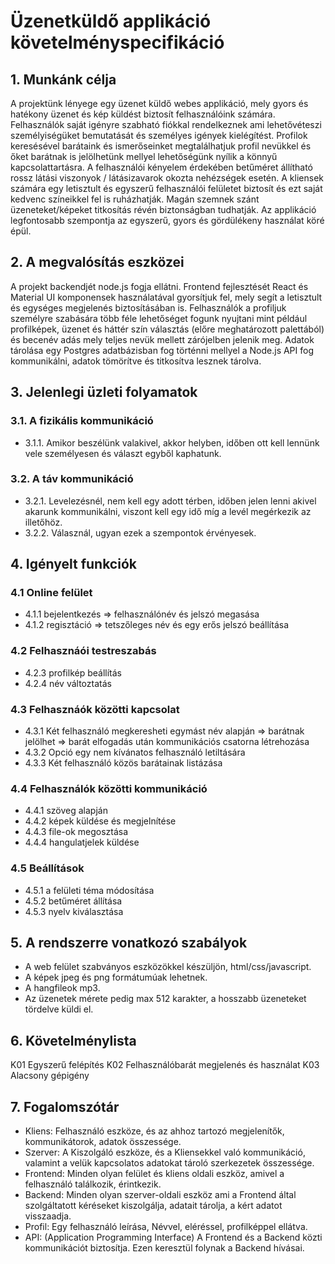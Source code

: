 # Üzenetküldő applikáció követelményspecifikáció

## 1. Munkánk célja
A projektünk lényege egy üzenet küldő webes applikáció, mely gyors és hatékony üzenet és kép küldést biztosít felhasználóink számára.
Felhasználók saját igényre szabható fiókkal rendelkeznek ami lehetővéteszi személyiségüket bemutatását és személyes igények kielégítést.
Profilok keresésével barátaink és ismerőseinket megtalálhatjuk profil nevükkel és őket barátnak is jelölhetünk mellyel lehetőségünk nyílik a könnyű kapcsolattartásra.
A felhasználói kényelem érdekében betűméret állítható rossz látási viszonyok / látásizavarok okozta nehézségek esetén.
A kliensek számára egy letisztult és egyszerű felhasználói felületet biztosít és ezt saját kedvenc színeikkel fel is ruházhatják.
Magán szemnek szánt üzeneteket/képeket titkosítás révén biztonságban tudhatják.
Az applikáció legfontosabb szempontja az egyszerű, gyors és gördülékeny használat köré épül.

## 2. A megvalósítás eszközei
A projekt backendjét node.js fogja ellátni.
Frontend fejlesztését React és Material UI komponensek használatával gyorsítjuk fel,
mely segít a letisztult és egységes megjelenés biztosításában is.
Felhasználók a profiljuk személyre szabására több féle lehetőséget fogunk nyujtani mint például profilképek, üzenet és háttér szín választás (előre meghatározott palettából) és becenév adás mely teljes nevük mellett zárójelben jelenik meg.
Adatok tárolása egy Postgres adatbázisban fog történni mellyel a Node.js API fog kommunikálni, adatok tömörítve és titkosítva lesznek tárolva.

## 3. Jelenlegi üzleti folyamatok

### 3.1. A fizikális kommunikáció

- 3.1.1. Amikor beszélünk valakivel, akkor helyben, időben ott kell lennünk vele személyesen és választ egyből kaphatunk.

### 3.2. A táv kommunikáció

- 3.2.1. Levelezésnél, nem kell egy adott térben, időben jelen lenni akivel akarunk kommunikálni, viszont kell egy idő míg a levél megérkezik az illetőhöz.
- 3.2.2. Válasznál, ugyan ezek a szempontok érvényesek.

## 4. Igényelt funkciók

### 4.1 Online felület

- 4.1.1 bejelentkezés => felhasználónév és jelszó megasása
- 4.1.2 regisztáció => tetszőleges név és egy erős jelszó beállítása

### 4.2 Felhasznáói testreszabás

- 4.2.3 profilkép beállítás
- 4.2.4 név változtatás

### 4.3 Felhasznáók közötti kapcsolat

- 4.3.1 Két felhasználó megkeresheti egymást név alapján => barátnak jelölhet => barát elfogadás után kommunikációs csatorna létrehozása
- 4.3.2 Opció egy nem kívánatos felhasználó letiltására
- 4.3.3 Két felhasználó közös barátainak listázása

### 4.4 Felhasználók közötti kommunikáció

- 4.4.1 szöveg alapján
- 4.4.2 képek küldése és megjelnítése
- 4.4.3 file-ok megosztása
- 4.4.4 hangulatjelek küldése

### 4.5 Beállítások

- 4.5.1 a felületi téma módosítása
- 4.5.2 betűméret állítása
- 4.5.3 nyelv kiválasztása


## 5. A rendszerre vonatkozó szabályok

- A web felület szabványos eszközökkel készüljön, html/css/javascript.
- A képek jpeg és png formátumúak lehetnek.
- A hangfileok mp3.
- Az üzenetek mérete pedig max 512 karakter, a hosszabb üzeneteket tördelve küldi el.

## 6. Követelménylista

K01 Egyszerű felépítés
K02 Felhasználóbarát megjelenés és használat
K03 Alacsony gépigény

## 7. Fogalomszótár

- Kliens: Felhasználó eszköze, és az ahhoz tartozó megjelenítők, kommunikátorok, adatok összessége.
- Szerver: A Kiszolgáló eszköze, és a Kliensekkel való kommunikáció, valamint a velük kapcsolatos adatokat tároló szerkezetek összessége.
- Frontend: Minden olyan felület és kliens oldali eszköz, amivel a felhasználó találkozik, érintkezik.
- Backend: Minden olyan szerver-oldali eszköz ami a Frontend által szolgáltatott kéréseket kiszolgálja, adatait tárolja, a kért adatot visszaadja.
- Profil: Egy felhasználó leírása, Névvel, eléréssel, profilképpel ellátva.
- API: (Application Programming Interface) A Frontend és a Backend közti kommunikációt biztosítja. Ezen keresztül folynak a Backend hívásai.
